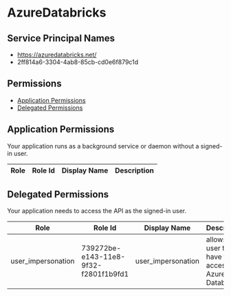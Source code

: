 # AzureDatabricks
## Service Principal Names
- https://azuredatabricks.net/
- 2ff814a6-3304-4ab8-85cb-cd0e6f879c1d

 ## Permissions
- [Application Permissions](#application-permissions)
- [Delegated Permissions](#delegated-permissions)

## Application Permissions
Your application runs as a background service or daemon without a signed-in user.

| Role | Role Id | Display Name | Description |
|---|---|---|---|

## Delegated Permissions
Your application needs to access the API as the signed-in user. 

| Role | Role Id | Display Name | Description |
|---|---|---|---|
| user_impersonation | 739272be-e143-11e8-9f32-f2801f1b9fd1 | user_impersonation | allows the user to have full access to Azure Databricks |


